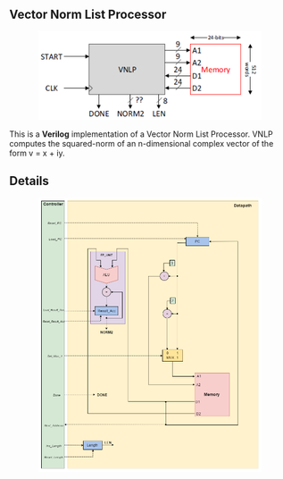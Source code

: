 ## Vector Norm List Processor
 
<p align="center">
 <img src="./img/vnlp.PNG" width="400px">
</p>

This is a **Verilog** implementation of a Vector Norm List Processor. VNLP computes the squared-norm of an n-dimensional complex vector of the form v = x + iy.

## Details

<p align="center">
 <img src="./img/datapath.png" width="400px">
</p>
